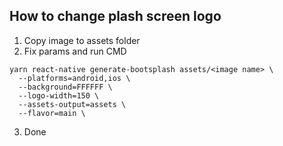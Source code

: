 ## How to change plash screen logo

1. Copy image to assets folder
2. Fix params and run CMD

```
yarn react-native generate-bootsplash assets/<image name> \
  --platforms=android,ios \
  --background=FFFFFF \
  --logo-width=150 \
  --assets-output=assets \
  --flavor=main \
```

3. Done
